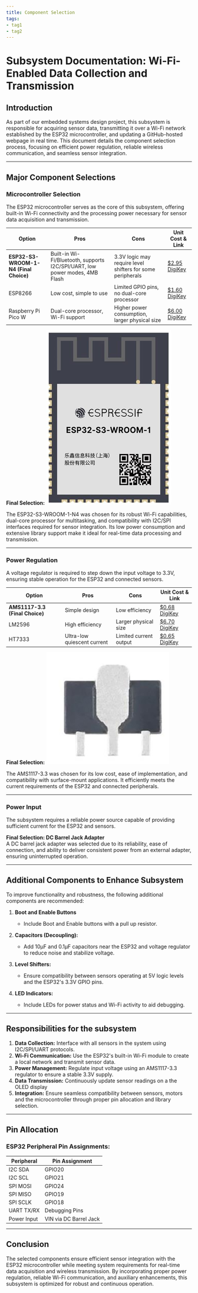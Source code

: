 ```yaml
---
title: Component Selection
tags:
- tag1
- tag2
---
```


# Subsystem Documentation: Wi-Fi-Enabled Data Collection and Transmission

## **Introduction**
As part of our embedded systems design project, this subsystem is responsible for acquiring sensor data, transmitting it over a Wi-Fi network established by the ESP32 microcontroller, and updating a GitHub-hosted webpage in real time. This document details the component selection process, focusing on efficient power regulation, reliable wireless communication, and seamless sensor integration.


---

## **Major Component Selections**

### **Microcontroller Selection**
The ESP32 microcontroller serves as the core of this subsystem, offering built-in Wi-Fi connectivity and the processing power necessary for sensor data acquisition and transmission.

| **Option**               | **Pros**                                                                 | **Cons**                                                       | **Unit Cost & Link**                                                                 |
|---------------------------|-------------------------------------------------------------------------|----------------------------------------------------------------|-------------------------------------------------------------------------------------|
| **ESP32-S3-WROOM-1-N4 (Final Choice)**  | Built-in Wi-Fi/Bluetooth, supports I2C/SPI/UART, low power modes, 4MB Flash | 3.3V logic may require level shifters for some peripherals      | [$2.95 DigiKey](https://www.digikey.com/en/products/detail/espressif-systems/ESP32-S3-WROOM-1-N4/16162639) |
| ESP8266                  | Low cost, simple to use                                                 | Limited GPIO pins, no dual-core processor                      | [$1.60 DigiKey](https://www.digikey.com/en/products/detail/espressif-systems/ESP8266EX/8028401) |
| Raspberry Pi Pico W      | Dual-core processor, Wi-Fi support                                      | Higher power consumption, larger physical size                 | [$6.00 DigiKey](https://www.digikey.com/en/products/detail/raspberry-pi/SC0918/16627943) |

**Final Selection:**
![ESP32-S3-WROOM-1-N4](./subfolder/esp32.png)


The ESP32-S3-WROOM-1-N4 was chosen for its robust Wi-Fi capabilities, dual-core processor for multitasking, and compatibility with I2C/SPI interfaces required for sensor integration. Its low power consumption and extensive library support make it ideal for real-time data processing and transmission.

---

### **Power Regulation**
A voltage regulator is required to step down the input voltage to 3.3V, ensuring stable operation for the ESP32 and connected sensors.

| **Option**           | **Pros**                                                  | **Cons**                                   | **Unit Cost & Link**                                                                 |
|-----------------------|----------------------------------------------------------|-------------------------------------------|-------------------------------------------------------------------------------------|
| **AMS1117-3.3 (Final Choice)**         | Simple design                                            | Low efficiency                            | [$0.68 DigiKey](https://www.digikey.com/en/products/detail/umw/AMS1117-3-3/17635254) |
| LM2596                | High efficiency                                          | Larger physical size                      | [$6.70 DigiKey](https://www.digikey.com/en/products/detail/texas-instruments/LM2596S-ADJ-NOPB/363705) |
| HT7333    | Ultra-low quiescent current                              | Limited current output                    | [$0.65 DigiKey](https://www.digikey.com/en/products/detail/umw/HT7333-A/17635230) |

**Final Selection:**
![AMS1117-3.3](./subfolder/vregulator.png)


The AMS1117-3.3 was chosen for its low cost, ease of implementation, and compatibility with surface-mount applications. It efficiently meets the current requirements of the ESP32 and connected peripherals.

---

### **Power Input**
The subsystem requires a reliable power source capable of providing sufficient current for the ESP32 and sensors.


**Final Selection: DC Barrel Jack Adapter**  
A DC barrel jack adapter was selected due to its reliability, ease of connection, and ability to deliver consistent power from an external adapter, ensuring uninterrupted operation.



---

## **Additional Components to Enhance Subsystem**
To improve functionality and robustness, the following additional components are recommended:

1. **Boot and Enable Buttons**
   - Include Boot and Enable buttons with a pull up resistor.

2. **Capacitors (Decoupling):**
   - Add 10µF and 0.1µF capacitors near the ESP32 and voltage regulator to reduce noise and stabilize voltage.
   
3. **Level Shifters:**
   - Ensure compatibility between sensors operating at 5V logic levels and the ESP32's 3.3V GPIO pins.

4. **LED Indicators:**
   - Include LEDs for power status and Wi-Fi activity to aid debugging.


---

## **Responsibilities for the subsystem**

1. **Data Collection:** Interface with all sensors in the system using I2C/SPI/UART protocols.
2. **Wi-Fi Communication:** Use the ESP32's built-in Wi-Fi module to create a local network and transmit sensor data.
3. **Power Management:** Regulate input voltage using an AMS1117-3.3 regulator to ensure a stable 3.3V supply.
4. **Data Transmission:** Continuously update sensor readings on a the OLED display
5. **Integration:** Ensure seamless compatibility between sensors, motors and the microcontroller through proper pin allocation and library selection.

---

## **Pin Allocation**

### ESP32 Peripheral Pin Assignments:
| Peripheral      | Pin Assignment       |
|------------------|----------------------|
| I2C SDA          | GPIO20              |
| I2C SCL          | GPIO21             |
| SPI MOSI         | GPIO24              |
| SPI MISO         | GPIO19              |
| SPI SCLK         | GPIO18              |
| UART TX/RX       | Debugging Pins      |
| Power Input      | VIN via DC Barrel Jack |

---

## **Conclusion**

The selected components ensure efficient sensor integration with the ESP32 microcontroller while meeting system requirements for real-time data acquisition and wireless transmission. By incorporating proper power regulation, reliable Wi-Fi communication, and auxiliary enhancements, this subsystem is optimized for robust and continuous operation.
